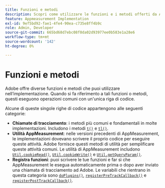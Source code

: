 ```yaml
---
title: Funzioni e metodi
description: Scopri come utilizzare le funzioni e i metodi offerti da Adobe nella tua implementazione.
feature: Appmeasurement Implementation
exl-id: 9ef5bd92-fae1-4fe4-90ea-c735e8ff4b9c
role: Admin, Developer
source-git-commit: 665bd68d7ebc08f0da02d93977ee0b583e1a28e6
workflow-type: tm+mt
source-wordcount: '142'
ht-degree: 0%

---
```


# Funzioni e metodi

Adobe offre diverse funzioni e metodi che puoi utilizzare nell’implementazione. Quando si fa riferimento a tali funzioni o metodi, questi eseguono operazioni comuni con un&#39;unica riga di codice.

Alcune di queste singole righe di codice appartengono alle seguenti categorie:

* **Chiamate di tracciamento**: i metodi più comuni e fondamentali in molte implementazioni. Includono i metodi [`t()`](t-method.md) e [`tl()`](tl-method.md).
* **Utilità AppMeasurement**: nelle versioni precedenti di AppMeasurement, le implementazioni dovevano scrivere il proprio codice per eseguire queste attività. Adobe fornisce questi metodi di utilità per semplificare queste attività comuni. Le utilità di AppMeasurement includono [`Util.cookieRead()`](util-cookieread.md), [`Util.cookieWrite()`](util-cookiewrite.md) e [`Util.getQueryParam()`](util-getqueryparam.md).
* **Registra funzioni**: puoi scrivere le tue funzioni e far sì che AppMeasurement le esegua automaticamente prima o dopo aver inviato una chiamata di tracciamento ad Adobe. Le variabili che rientrano in questa categoria sono [`doPlugins()`](doplugins.md), [`registerPreTrackCallback()`](registerpretrackcallback.md) e [`registerPostTrackCallback()`](registerposttrackcallback.md).
